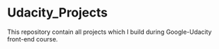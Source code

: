 # Udacity_Projects
This repository contain all projects which I build during Google-Udacity front-end course. 
